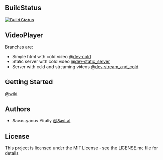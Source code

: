 ## BuildStatus

[![Build Status](https://travis-ci.com/Savital/VideoPlayer.svg?branch=master)](https://travis-ci.com/Savital/VideoPlayer)

## VideoPlayer
Branches are:

* Simple html with cold video [@dev-cold](https://github.com/Savital/VideoPlayer/tree/dev-cold)
* Static server with cold video [@dev-static_server](https://github.com/Savital/VideoPlayer/tree/dev-static_server)
* Server with cold and streaming videos [@dev-stream_and_cold](https://github.com/Savital/VideoPlayer/tree/dev-stream_and_cold)

## Getting Started 
 [@wiki](https://github.com/Savital/VideoPlayer/wiki)

## Authors

* Savostyanov Vitaliy [@Savital](https://github.com/Savital)

## License

This project is licensed under the MIT License - see the LICENSE.md file for details
